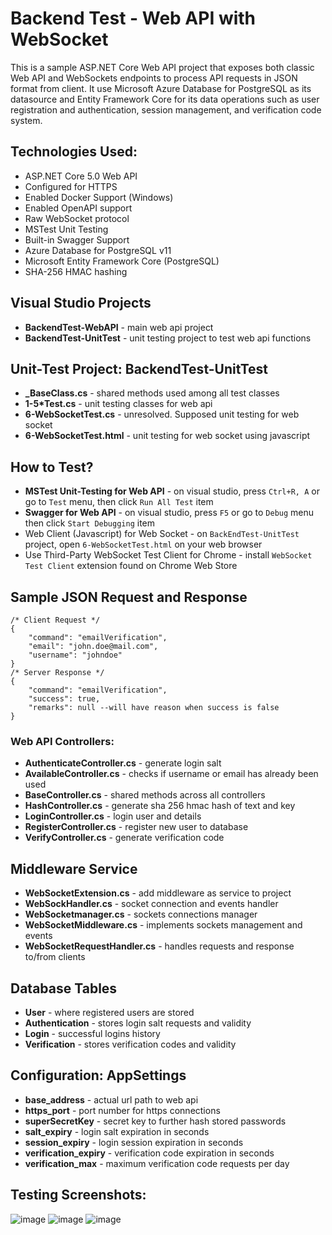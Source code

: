 # Backend Test - Web API with WebSocket
This is a sample ASP.NET Core Web API project that exposes both classic Web API and WebSockets endpoints to process API requests in JSON format from client. It use Microsoft Azure Database for PostgreSQL as its datasource and Entity Framework Core for its data operations such as user registration and authentication, session management, and verification code system.

## Technologies Used:
* ASP.NET Core 5.0 Web API
* Configured for HTTPS
* Enabled Docker Support (Windows)
* Enabled OpenAPI support
* Raw WebSocket protocol
* MSTest Unit Testing
* Built-in Swagger Support
* Azure Database for PostgreSQL v11
* Microsoft Entity Framework Core (PostgreSQL)
* SHA-256 HMAC hashing

## Visual Studio Projects
* <b>BackendTest-WebAPI</b> - main web api project
* <b>BackendTest-UnitTest</b> - unit testing project to test web api functions

## Unit-Test Project: BackendTest-UnitTest
* <b>_BaseClass.cs</b> - shared methods used among all test classes
* <b>1-5*Test.cs</b> - unit testing classes for web api
* <b>6-WebSocketTest.cs</b> - unresolved. Supposed unit testing for web socket
* <b>6-WebSocketTest.html</b> - unit testing for web socket using javascript

## How to Test?
* <b>MSTest Unit-Testing for Web API</b> - on visual studio, press `Ctrl+R, A` or go to `Test` menu, then click `Run All Test` item
* <b>Swagger for Web API</b> - on visual studio, press `F5` or go to `Debug` menu then click `Start Debugging` item
* Web Client (Javascript) for Web Socket - on `BackEndTest-UnitTest` project, open `6-WebSocketTest.html` on your web browser
* Use Third-Party WebSocket Test Client for Chrome - install `WebSocket Test Client` extension found on Chrome Web Store

## Sample JSON Request and Response
```
/* Client Request */
{
    "command": "emailVerification",
    "email": "john.doe@mail.com",
    "username": "johndoe"
}
/* Server Response */
{
    "command": "emailVerification",
    "success": true,
    "remarks": null --will have reason when success is false
}
```

### Web API Controllers: <br>
* <b>AuthenticateController.cs</b> - generate login salt <br>
* <b>AvailableController.cs</b> - checks if username or email has already been used <br>
* <b>BaseController.cs</b> - shared methods across all controllers <br>
* <b>HashController.cs</b> - generate sha 256 hmac hash of text and key <br>
* <b>LoginController.cs</b> - login user and details <br>
* <b>RegisterController.cs</b> - register new user to database <br>
* <b>VerifyController.cs</b> - generate verification code <br>

## Middleware Service
* <b>WebSocketExtension.cs</b> - add middleware as service to project <br>
* <b>WebSockHandler.cs</b> - socket connection and events handler <br>
* <b>WebSocketmanager.cs</b> - sockets connections manager <br>
* <b>WebSocketMiddleware.cs</b> - implements sockets management and events <br>
* <b>WebSocketRequestHandler.cs</b> - handles requests and response to/from clients <br>

## Database Tables
* <b>User</b> - where registered users are stored
* <b>Authentication</b> - stores login salt requests and validity
* <b>Login</b> - successful logins history
* <b>Verification</b> - stores verification codes and validity

## Configuration: AppSettings
* <b>base_address</b> - actual url path to web api <br>
* <b>https_port</b> - port number for https connections <br>
* <b>superSecretKey</b> - secret key to further hash stored passwords <br>
* <b>salt_expiry</b> - login salt expiration in seconds <br>
* <b>session_expiry</b> - login session expiration in seconds <br>
* <b>verification_expiry</b> - verification code expiration in seconds <br>
* <b>verification_max</b> - maximum verification code requests per day <br>

## Testing Screenshots:
![image](https://user-images.githubusercontent.com/13361597/111085870-5c774700-8554-11eb-9d26-a9288265113c.png)
![image](https://user-images.githubusercontent.com/13361597/111085925-96e0e400-8554-11eb-8611-7ee9bbd5575d.png)
![image](https://user-images.githubusercontent.com/13361597/111087768-5ede9e80-855e-11eb-857e-6497c8b76a6a.png)

